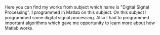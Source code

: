 Here you can find my works from subject which name is "Digital Signal Processing". I programmed in Matlab on this subject.
On this subject I programmed some digital signal processing. Also I had to programmed important algorithms which gave me opportunity to learn more about
how Matlab works.